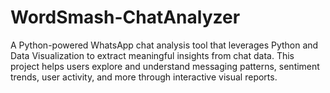 # WordSmash-ChatAnalyzer
A Python-powered WhatsApp chat analysis tool that leverages Python and Data Visualization to extract meaningful insights from chat data. This project helps users explore and understand messaging patterns, sentiment trends, user activity, and more through interactive visual reports.
